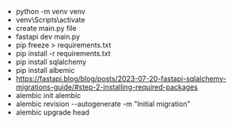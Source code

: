- python -m venv venv
- venv\Scripts\activate
- create main.py file
- fastapi dev main.py
- pip freeze > requirements.txt
- pip install -r requirements.txt
- pip install sqlalchemy
- pip install albemic
- https://fastapi.blog/blog/posts/2023-07-20-fastapi-sqlalchemy-migrations-guide/#step-2-installing-required-packages
- alembic init alembic
- alembic revision --autogenerate -m "Initial migration"
- alembic upgrade head